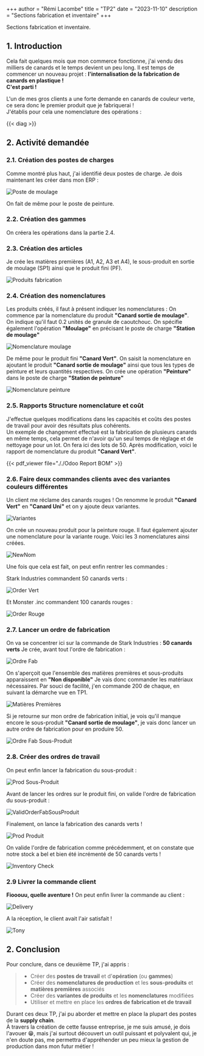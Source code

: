 +++
author = "Rémi Lacombe"
title = "TP2"
date = "2023-11-10"
description = "Sections fabrication et inventaire"
+++

Sections fabrication et inventaire.
<!--more-->

## 1. Introduction

Cela fait quelques mois que mon commerce fonctionne, j'ai vendu des milliers de canards et le temps devient un peu long. Il est temps de commencer un nouveau projet : **l'internalisation de la fabrication de canards en plastique !**  
**C'est parti !**

L'un de mes gros clients a une forte demande en canards de couleur verte, ce sera donc le premier produit que je fabriquerai !  
J'établis pour cela une nomenclature des opérations :  

{{< diag >}}

## 2. Activité demandée

### 2.1. Création des postes de charges

Comme montré plus haut, j'ai identifié deux postes de charge. Je dois maintenant les créer dans mon ERP :

![Poste de moulage](././PosteDeTravail.gif)

On fait de même pour le poste de peinture.

### 2.2. Création des gammes

On créera les opérations dans la partie 2.4.

### 2.3. Création des articles

Je crée les matières premières (A1, A2, A3 et A4), le sous-produit en sortie de moulage (SP1) ainsi que le produit fini (PF).

![Produits fabrication](././ProduitsFabrication.gif)

### 2.4. Création des nomenclatures

Les produits créés, il faut à présent indiquer les nomenclatures :
On commence par la nomenclature du produit **"Canard sortie de moulage"**.  
On indique qu'il faut 0.2 unités de granule de caoutchouc. On spécifie également l'opération **"Moulage"** en précisant le poste de charge **"Station de moulage"**

![Nomenclature moulage](././NomMoulage.gif)

De même pour le produit fini **"Canard Vert"**. On saisit la nomenclature en ajoutant le produit **"Canard sortie de moulage"** ainsi que tous les types de peinture et leurs quantités respectives. On crée une opération **"Peinture"** dans le poste de charge **"Station de peinture"**

![Nomenclature peinture](././NomPeinture.gif)

### 2.5. Rapports Structure nomenclature et coût

J'effectue quelques modifications dans les capacités et coûts des postes de travail pour avoir des résultats plus cohérents.  
Un exemple de changement effectué est la fabrication de plusieurs canards en même temps, cela permet de n'avoir qu'un seul temps de réglage et de nettoyage pour un lot. On fera ici des lots de 50.
Après modification, voici le rapport de nomenclature du produit **"Canard Vert"**.

{{< pdf_viewer file="././Odoo Report BOM" >}}

### 2.6. Faire deux commandes clients avec des variantes couleurs différentes

Un client me réclame des canards rouges !
On renomme le produit **"Canard Vert"** en **"Canard Uni"** et on y ajoute deux variantes.

![Variantes](././Variantes.gif)

On crée un nouveau produit pour la peinture rouge. Il faut également ajouter une nomenclature pour la variante rouge. Voici les 3 nomenclatures ainsi créées.

![NewNom](././NewNom.gif)

Une fois que cela est fait, on peut enfin rentrer les commandes :

Stark Industries commandent 50 canards verts :

![Order Vert](././OrderVert.gif)

Et Monster .inc commandent 100 canards rouges :

![Order Rouge](././OrderRouge.gif)

### 2.7. Lancer un ordre de fabrication

On va se concentrer ici sur la commande de Stark Industries : **50 canards verts**
Je crée, avant tout l'ordre de fabrication :

![Ordre Fab](././OrderFab.gif)

On s'aperçoit que l'ensemble des matières premières et sous-produits apparaissent en **"Non disponible"**
Je vais donc commander les matériaux nécessaires. Par souci de facilité, j'en commande 200 de chaque, en suivant la démarche vue en TP1.

![Matières Premières](././RawMaterials.gif)

Si je retourne sur mon ordre de fabrication initial, je vois qu'il manque encore le sous-produit **"Canard sortie de moulage"**, je vais donc lancer un autre ordre de fabrication pour en produire 50.

![Ordre Fab Sous-Produit](././OrderFabSousProduit.gif)

### 2.8. Créer des ordres de travail

On peut enfin lancer la fabrication du sous-produit :

![Prod Sous-Produit](././ProdSousProduit.gif)

Avant de lancer les ordres sur le produit fini, on valide l'ordre de fabrication du sous-produit :

![ValidOrderFabSousProduit](././ValidOrderFabSousProduit.gif)

Finalement, on lance la fabrication des canards verts !

![Prod Produit](././ProdProduit.gif)

On valide l'ordre de fabrication comme précédemment, et on constate que notre stock a bel et bien été incrémenté de 50 canards verts !

![Inventory Check](././InventoryCheck.gif)

### 2.9 Livrer la commande client

**Fiooouu, quelle aventure !** On peut enfin livrer la commande au client :

![Delivery](././Delivery.gif)

A la réception, le client avait l'air satisfait !

![Tony](././tony.jpg)

## 2. Conclusion

Pour conclure, dans ce deuxième TP, j'ai appris :

>- Créer des **postes de travail** et d'**opération** (ou **gammes**)
>- Créer des **nomenclatures de production** et les **sous-produits** et **matières premières** associés
>- Créer des **variantes de produits** et les **nomenclatures** modifiées
>- Utiliser et mettre en place les **ordres de fabrication et de travail**

Durant ces deux TP, j'ai pu aborder et mettre en place la plupart des postes de la **supply chain**.  
À travers la création de cette fausse entreprise, je me suis amusé, je dois l'avouer 😁, mais j'ai surtout découvert un outil puissant et polyvalent qui, je n'en doute pas, me permettra d'appréhender un peu mieux la gestion de production dans mon futur métier !
